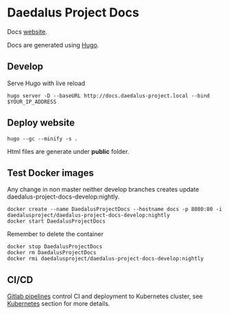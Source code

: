 # Daedalus Project Docs

Docs [website](https://docs.daedalus-project.io/).

Docs are generated using [Hugo](https://gohugo.io/).

## Develop

Serve Hugo with live reload

```
hugo server -D --baseURL http://docs.daedalus-project.local --bind $YOUR_IP_ADDRESS
```

## Deploy website

```
hugo --gc --minify -s .
```

Html files are generate under **public** folder.

## Test Docker images

Any change in non master neither develop branches creates update daedalus-project-docs-develop:nightly.

````
docker create --name DaedalusProjectDocs --hostname docs -p 8080:80 -i daedalusproject/daedalus-project-docs-develop:nightly
docker start DaedalusProjectDocs
````

Remember to delete the container
```
docker stop DaedalusProjectDocs
docker rm DaedalusProjectDocs
docker rmi daedalusproject/daedalus-project-docs-develop:nightly
```

## CI/CD

[Gitlab pipelines](/.gitlab-ci.yml) control CI and deployment to Kubernetes cluster, see [Kubernetes](/kubernetes) section for more details.
